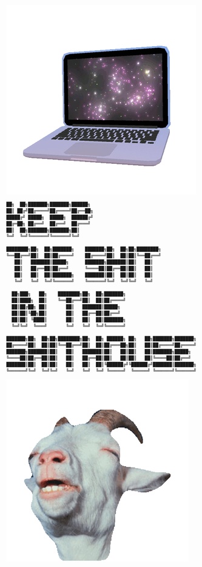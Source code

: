 ![images/YdBR.gif](images/4XCW.gif)
```ruby 
██╗  ██╗███████╗███████╗██████╗
██║ ██╔╝██╔════╝██╔════╝██╔══██╗
█████╔╝ █████╗  █████╗  ██████╔╝
██╔═██╗ ██╔══╝  ██╔══╝  ██╔═══╝
██║  ██╗███████╗███████╗██║
╚═╝  ╚═╝╚══════╝╚══════╝╚═╝

████████╗██╗  ██╗███████╗    ███████╗██╗  ██╗██╗████████╗
╚══██╔══╝██║  ██║██╔════╝    ██╔════╝██║  ██║██║╚══██╔══╝
   ██║   ███████║█████╗      ███████╗███████║██║   ██║ 
   ██║   ██╔══██║██╔══╝      ╚════██║██╔══██║██║   ██║ 
   ██║   ██║  ██║███████╗    ███████║██║  ██║██║   ██║
   ╚═╝   ╚═╝  ╚═╝╚══════╝    ╚══════╝╚═╝  ╚═╝╚═╝   ╚═╝

  ██╗███╗   ██╗    ████████╗██╗  ██╗███████╗
  ██║████╗  ██║    ╚══██╔══╝██║  ██║██╔════╝
  ██║██╔██╗ ██║       ██║   ███████║█████╗ 
  ██║██║╚██╗██║       ██║   ██╔══██║██╔══╝
  ██║██║ ╚████║       ██║   ██║  ██║███████╗
  ╚═╝╚═╝  ╚═══╝       ╚═╝   ╚═╝  ╚═╝╚══════╝

███████╗██╗  ██╗██╗████████╗██╗  ██╗ ██████╗ ██╗   ██╗███████╗███████╗
██╔════╝██║  ██║██║╚══██╔══╝██║  ██║██╔═══██╗██║   ██║██╔════╝██╔════╝
███████╗███████║██║   ██║   ███████║██║   ██║██║   ██║███████╗█████╗
╚════██║██╔══██║██║   ██║   ██╔══██║██║   ██║██║   ██║╚════██║██╔══╝
███████║██║  ██║██║   ██║   ██║  ██║╚██████╔╝╚██████╔╝███████║███████╗
╚══════╝╚═╝  ╚═╝╚═╝   ╚═╝   ╚═╝  ╚═╝ ╚═════╝  ╚═════╝ ╚══════╝╚══════╝
```
![images/YdBR.gif](images/YdBR.gif)

<!---
xtrasmal/xtrasmal is a ✨ special ✨ repository because its `README.md` (this file) appears on your GitHub profile.
You can click the Preview link to take a look at your changes.
--->
